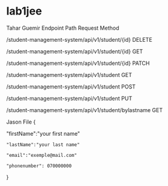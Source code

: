 # lab1jee

Tahar Guemir
Endpoint Path                                       Request Method

/student-management-system/api/v1/student/{id} 	        DELETE

/student-management-system/api/v1/student/{id} 	        GET

/student-management-system/api/v1/student/{id} 	        PATCH

/student-management-system/api/v1/student 	            GET

/student-management-system/api/v1/student 	            POST

/student-management-system/api/v1/student 	            PUT

/student-management-system/api/v1/student/bylastname 	GET

Jason File 
{
   
   "firstName":"your first name"
    
    "lastName":"your last name"
    
    "email":"exemple@mail.com"
    
    "phonenumber": 070000000

}
